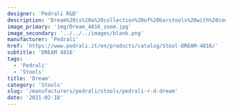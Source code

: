 ```yaml
---
designer: 'Pedrali R&D'
description: 'Dream%20is%20a%20collection%20of%20barstools%20with%20compact%20dimensions%20and%20a%20slender%20silhouette%20that%20satisfy%20the%20contemporary%20furnishing%20needs.%20The%20barstool%20features%20central%20pedestal%2C%20steel%20round%20base%2C%20a%20die-cast%20aluminium%20footrest%20and%20an%20upholstered%20seat%20in%20fabric%2C%20leather%20or%20simil%20leather.'
image_primary: 'img/Dream_4816_zoom.jpg'
image_secondary: '../../../images/blank.png'
manufacturer: 'Pedrali'
href: 'https://www.pedrali.it/en/products/catalog/Stool-DREAM-4816/'
subtitle: 'DREAM 4816'
tags:
  - 'Pedrali'
  - 'Stools'
title: 'Dream'
category: 'Stools'
slug: '/manufacturers/pedrali/stools/pedrali-r-d-dream'
date: '2021-02-18'
---
```

